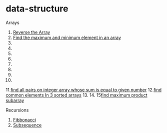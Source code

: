 # data-structure

Arrays

1. [Reverse the Array](https://www.geeksforgeeks.org/write-a-program-to-reverse-an-array-or-string/)
2. [Find the maximum and minimum element in an array](https://www.geeksforgeeks.org/maximum-and-minimum-in-an-array/)
3.
4.
5.
6.
7.
8.
9.
10.
11.[find all pairs on integer array whose sum is equal to given number](https://practice.geeksforgeeks.org/problems/count-pairs-with-given-sum5022/1)
12.[find common elements In 3 sorted arrays](https://practice.geeksforgeeks.org/problems/common-elements1132/1)
13.
14.
15[find maximum product subarray ](https://www.geeksforgeeks.org/maximum-product-subarray-set-2-using-two-traversals/)


Recursions

1. [Fibbonacci]()
2. [Subsequence](https://www.youtube.com/watch?v=eQCS_v3bw0Q&list=PLgUwDviBIf0rGlzIn_7rsaR2FQ5e6ZOL9&index=7)